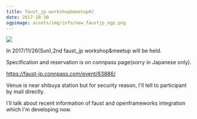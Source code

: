 ```yaml
---
title: faust_jp workshop&meetup#2
date: 2017-10-30
ogpimage: assets/img/info/new_faustjp_ogp.png
---
```


![](assets/img/info/new_faustjp.png)


In 2017/11/26(Sun),2nd faust_jp workshop&meetup will be held.

<!--more-->

Specification and reservation is on connpass page(sorry in Japanese only).

<https://faust-jp.connpass.com/event/63886/>

Venue is near shibuya station but for security reason, I'll tell to participant by mail directly.

I'll talk about recent information of faust and openframeworks integration  which I'm developing now.
